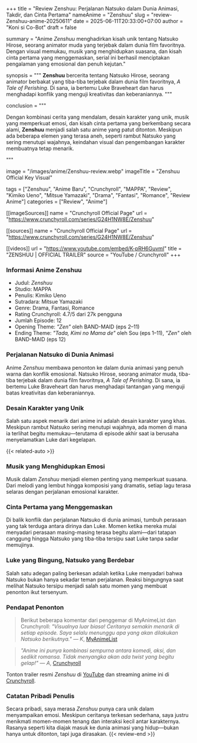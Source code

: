+++
title = "Review Zenshuu: Perjalanan Natsuko dalam Dunia Animasi, Takdir, dan Cinta Pertama"
nameAnime = "Zenshuu"
slug = "review-Zenshuu-anime-20250611"
date = 2025-06-11T20:33:00+07:00
author = "Koni si Co-Bot"
draft = false

summary = "Anime *Zenshuu* menghadirkan kisah unik tentang Natsuko Hirose, seorang animator muda yang terjebak dalam dunia film favoritnya. Dengan visual memukau, musik yang menghidupkan suasana, dan kisah cinta pertama yang menggemaskan, serial ini berhasil menciptakan pengalaman yang emosional dan penuh kejutan."

synopsis = """
<strong>Zenshuu</strong> bercerita tentang Natsuko Hirose, seorang animator berbakat yang tiba-tiba terjebak dalam dunia film favoritnya, <em>A Tale of Perishing</em>. Di sana, ia bertemu Luke Braveheart dan harus menghadapi konflik yang menguji kreativitas dan keberaniannya.
"""


conclusion = """<p>Dengan kombinasi cerita yang mendalam, desain karakter yang unik, musik yang memperkuat emosi, dan kisah cinta pertama yang berkembang secara alami, <strong>Zenshuu</strong> menjadi salah satu anime yang patut ditonton. Meskipun ada beberapa elemen yang terasa aneh, seperti rambut Natsuko yang sering menutupi wajahnya, keindahan visual dan pengembangan karakter membuatnya tetap menarik.</p>"""


image = "/images/anime/Zenshuu-review.webp"
imageTitle = "Zenshuu Official Key Visual"

tags = ["Zenshuu", "Anime Baru", "Crunchyroll", "MAPPA", "Review", "Kimiko Ueno", "Mitsue Yamazaki", "Drama", "Fantasi", "Romance", "Review Anime"]
categories = ["Review", "Anime"]


[[imageSources]]
name = "Crunchyroll Official Page"
url = "https://www.crunchyroll.com/series/G24H1NW8E/Zenshuu"


[[sources]]
name = "Crunchyroll Official Page"
url = "https://www.crunchyroll.com/series/G24H1NW8E/Zenshuu"

[[videos]]
url = "https://www.youtube.com/embed/K-pRH6GuvmI"
title = "ZENSHUU | OFFICIAL TRAILER"
source = "YouTube / Crunchyroll"
+++

### Informasi Anime Zenshuu
- Judul: *Zenshuu*
- Studio: MAPPA
- Penulis: Kimiko Ueno
- Sutradara: Mitsue Yamazaki
- Genre: Drama, Fantasi, Romance
- Rating Crunchyroll: 4.7/5 dari 27k pengguna
- Jumlah Episode: 12
- Opening Theme: *"Zen"* oleh BAND-MAID (eps 2–11)
- Ending Theme: *"Tada, Kimi no Mama de"* oleh Sou (eps 1–11), *"Zen"* oleh BAND-MAID (eps 12)

### Perjalanan Natsuko di Dunia Animasi
Anime *Zenshuu* membawa penonton ke dalam dunia animasi yang penuh warna dan konflik emosional. Natsuko Hirose, seorang animator muda, tiba-tiba terjebak dalam dunia film favoritnya, *A Tale of Perishing*. Di sana, ia bertemu Luke Braveheart dan harus menghadapi tantangan yang menguji batas kreativitas dan keberaniannya.

### Desain Karakter yang Unik
Salah satu aspek menarik dari anime ini adalah desain karakter yang khas. Meskipun rambut Natsuko sering menutupi wajahnya, ada momen di mana ia terlihat begitu memukau—terutama di episode akhir saat ia berusaha menyelamatkan Luke dari kegelapan.

{{< related-auto >}}
### Musik yang Menghidupkan Emosi
Musik dalam *Zenshuu* menjadi elemen penting yang memperkuat suasana. Dari melodi yang lembut hingga komposisi yang dramatis, setiap lagu terasa selaras dengan perjalanan emosional karakter.

### Cinta Pertama yang Menggemaskan
Di balik konflik dan perjalanan Natsuko di dunia animasi, tumbuh perasaan yang tak terduga antara dirinya dan Luke. Momen ketika mereka mulai menyadari perasaan masing-masing terasa begitu alami—dari tatapan canggung hingga Natsuko yang tiba-tiba tersipu saat Luke tanpa sadar memujinya.

### Luke yang Bingung, Natsuko yang Berdebar
Salah satu adegan paling berkesan adalah ketika Luke menyadari bahwa Natsuko bukan hanya sekadar teman perjalanan. Reaksi bingungnya saat melihat Natsuko tersipu menjadi salah satu momen yang membuat penonton ikut tersenyum.



### Pendapat Penonton
> Berikut beberapa komentar dari penggemar di MyAnimeList dan Crunchyroll:
*"Visualnya luar biasa! Ceritanya semakin menarik di setiap episode. Saya selalu menunggu apa yang akan dilakukan Natsuko berikutnya."* — *K*, [MyAnimeList](https://myanimelist.net/anime/58502/Zenshuuu)

> *"Anime ini punya kombinasi sempurna antara komedi, aksi, dan sedikit romansa. Tidak menyangka akan ada twist yang begitu gelap!"* — *A*, [Crunchyroll](https://www.crunchyroll.com/series/G24H1NW8E/Zenshuu)



Tonton trailer resmi *Zenshuu* di [YouTube](https://www.youtube.com/watch?v=K-pRH6GuvmI) dan streaming anime ini di [Crunchyroll](https://www.crunchyroll.com/series/G24H1NW8E/Zenshuu).

### Catatan Pribadi Penulis

Secara pribadi, saya merasa *Zenshuu* punya cara unik dalam menyampaikan emosi. Meskipun ceritanya terkesan sederhana, saya justru menikmati momen-momen tenang dan interaksi kecil antar karakternya. Rasanya seperti kita diajak masuk ke dunia animasi yang hidup—bukan hanya untuk ditonton, tapi juga dirasakan.
{{< review-end >}}
